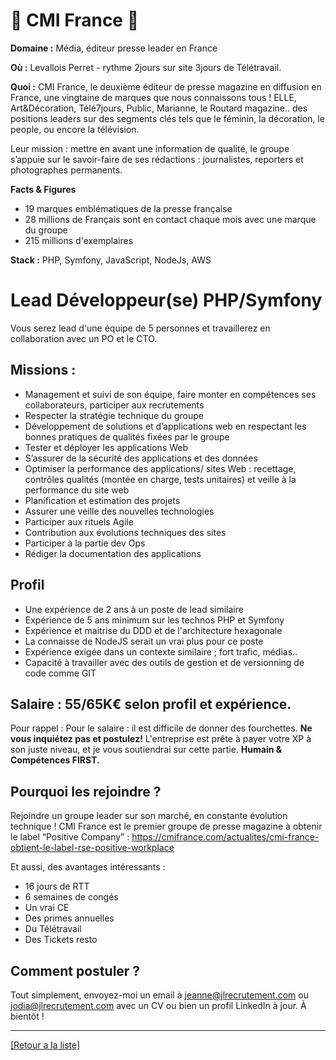 # 📰 CMI France 📰

**Domaine :** Média, éditeur presse leader en France 

**Où :** Levallois Perret - rythme 2jours sur site 3jours de Télétravail. 

**Quoi :** CMI France, le deuxième éditeur de presse magazine en diffusion en France, une vingtaine de marques que nous connaissons tous ! ELLE, Art&Décoration, Télé7jours, Public, Marianne, le Routard magazine.. des positions leaders sur des segments clés tels que le féminin, la décoration, le people, ou encore la télévision.

Leur mission : mettre en avant une information de qualité, le groupe s’appuie sur le savoir-faire de ses rédactions : journalistes, reporters et photographes permanents. 


**Facts & Figures**

- 19 marques emblématiques de la presse française 
- 28 millions de Français sont en contact chaque mois avec une marque du groupe
- 215 millions d'exemplaires

**Stack :** 
 PHP, Symfony, JavaScript, NodeJs, AWS


# Lead Développeur(se) PHP/Symfony 

Vous serez lead d'une équipe de 5 personnes et travaillerez en collaboration avec un PO et le CTO. 

## Missions : 

* Management et suivi de son équipe, faire monter en compétences ses collaborateurs, participer aux recrutements
* Respecter la stratégie technique du groupe
* Développement de solutions et d’applications web en respectant les bonnes pratiques de qualités fixées par le groupe
* Tester et déployer les applications Web
* S’assurer de la sécurité des applications et des données
* Optimiser la performance des applications/ sites Web : recettage, contrôles qualités (montée en charge, tests unitaires) et veille à la performance du site web
* Planification et estimation des projets
* Assurer une veille des nouvelles technologies
* Participer aux rituels Agile
* Contribution aux évolutions techniques des sites
* Participer à la partie dev Ops
* Rédiger la documentation des applications

## Profil 

* Une expérience de 2 ans à un poste de lead similaire 
* Expérience de 5 ans minimum sur les technos PHP et Symfony 
* Expérience et maitrise du DDD et de l'architecture hexagonale 
* La connaisse de NodeJS serait un vrai plus pour ce poste 
* Expérience exigée dans un contexte similaire ; fort trafic, médias.. 
* Capacité à travailler avec des outils de gestion et de versionning de code comme GIT

## Salaire : 55/65K€ selon profil et expérience. 

Pour rappel :  Pour le salaire : il est difficile de donner des fourchettes. **Ne vous inquiétez pas et postulez!** L'entreprise est prête à payer votre XP à son juste niveau, et je vous soutiendrai sur cette partie. **Humain & Compétences FIRST.**

## Pourquoi les rejoindre ?

Rejoindre un groupe leader sur son marché, en constante évolution technique ! 
CMI France est le premier groupe de presse magazine à obtenir le label “Positive Company” : https://cmifrance.com/actualites/cmi-france-obtient-le-label-rse-positive-workplace

Et aussi, des avantages intéressants : 
- 16 jours de RTT
- 6 semaines de congés 
- Un vrai CE 
- Des primes annuelles 
- Du Télétravail 
- Des Tickets resto 


## Comment postuler ?

Tout simplement, envoyez-moi un email à jeanne@jlrecrutement.com ou jodia@jlrecrutement.com avec un CV ou bien un profil LinkedIn à jour. À bientôt ! 

----
<a href="https://github.com/jlondiche/job-board-php/blob/master/README.md">[Retour a la liste]</a>